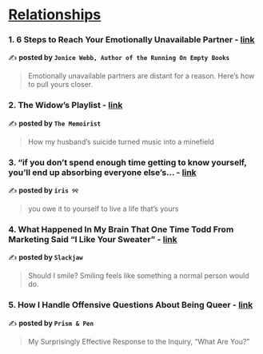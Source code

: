 
<h1><a href=https://medium.com/tag/relationships/recommended target="_blank" rel="noopener noreferrer">Relationships</a></h1>
<h3>1. 6 Steps to Reach Your Emotionally Unavailable Partner - <a href="https://medium.com/@drjonicewebb/6-steps-to-reach-your-emotionally-unavailable-partner-7b411385115c" target="_blank" rel="noopener noreferrer">link</a></h3>

✍️ **posted by `Jonice Webb, Author of the Running On Empty Books`**

<blockquote>Emotionally unavailable partners are distant for a reason. Here’s how to pull yours closer.</blockquote>

<h3>2. The Widow’s Playlist - <a href="https://medium.com/the-memoirist/the-widows-playlist-35e08d7194e2" target="_blank" rel="noopener noreferrer">link</a></h3>

✍️ **posted by `The Memoirist`**

<blockquote>How my husband’s suicide turned music into a minefield</blockquote>

<h3>3. “if you don’t spend enough time getting to know yourself, you’ll end up absorbing everyone else’s… - <a href="https://medium.com/@fyoaeuriz/if-you-dont-spend-enough-time-getting-to-know-yourself-you-ll-end-up-absorbing-everyone-else-s-e52c3ff17df4" target="_blank" rel="noopener noreferrer">link</a></h3>

✍️ **posted by `iris ୨୧`**

<blockquote>you owe it to yourself to live a life that’s yours</blockquote>

<h3>4. What Happened In My Brain That One Time Todd From Marketing Said “I Like Your Sweater” - <a href="https://medium.com/slackjaw/what-happened-in-my-brain-that-one-time-todd-from-marketing-said-i-like-your-sweater-8d3bccb6f64d" target="_blank" rel="noopener noreferrer">link</a></h3>

✍️ **posted by `Slackjaw`**

<blockquote>Should I smile? Smiling feels like something a normal person would do.</blockquote>

<h3>5. How I Handle Offensive Questions About Being Queer - <a href="https://medium.com/prismnpen/how-i-handle-offensive-questions-about-being-queer-76b724805dcb" target="_blank" rel="noopener noreferrer">link</a></h3>

✍️ **posted by `Prism & Pen`**

<blockquote>My Surprisingly Effective Response to the Inquiry, “What Are You?”</blockquote>

